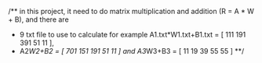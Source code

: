 /**
in this project, it need to do matrix multiplication and addition (R = A * W + B), and there are 
* 9 txt file to use to calculate for example A1.txt*W1.txt+B1.txt = [ 111  191  391  51  11 ],
* A2*W2+B2 = [ 701  151  191   51  11 ] and A3*W3+B3 = [ 11  19  39  55  55 ]
**/
